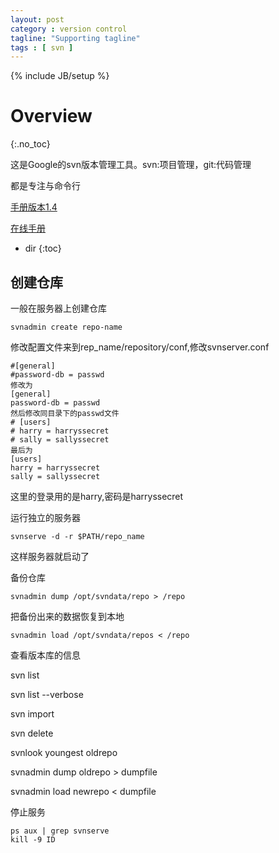 ```yaml
---
layout: post
category : version control
tagline: "Supporting tagline"
tags : [ svn ]
---
```

{% include JB/setup %}

# Overview
{:.no_toc}

这是Google的svn版本管理工具。svn:项目管理，git:代码管理

都是专注与命令行

[手册版本1.4](http://svndoc.iusesvn.com/svnbook/1.4/)

[在线手册](http://linux.51yip.com/search/svn)

* dir
{:toc}

## 创建仓库

一般在服务器上创建仓库

	svnadmin create repo-name

修改配置文件来到rep\_name/repository/conf,修改svnserver.conf

	#[general]
	#password-db = passwd
	修改为
	[general]
	password-db = passwd
	然后修改同目录下的passwd文件
	# [users]
	# harry = harryssecret
	# sally = sallyssecret
	最后为
	[users]
	harry = harryssecret
	sally = sallyssecret

这里的登录用的是harry,密码是harryssecret

运行独立的服务器

	svnserve -d -r $PATH/repo_name

这样服务器就启动了

备份仓库

	svnadmin dump /opt/svndata/repo > /repo

把备份出来的数据恢复到本地

	svnadmin load /opt/svndata/repos < /repo

查看版本库的信息

svn list

svn list --verbose

svn import

svn delete

svnlook youngest oldrepo

svnadmin dump oldrepo > dumpfile

svnadmin load newrepo < dumpfile

停止服务

	ps aux | grep svnserve
	kill -9 ID
